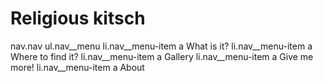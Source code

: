 <!DOCTYPE html>
<html>

<head>
  <link rel="stylesheet" href="styles1.css">
  <h1> Religious kitsch</h1>

nav.nav
  ul.nav__menu
    li.nav__menu-item
      a What is it?
    li.nav__menu-item
      a Where to find it?
    li.nav__menu-item
      a Gallery
    li.nav__menu-item
      a Give me more!
    li.nav__menu-item
      a About
</head>
<body>
</body>
</html>
